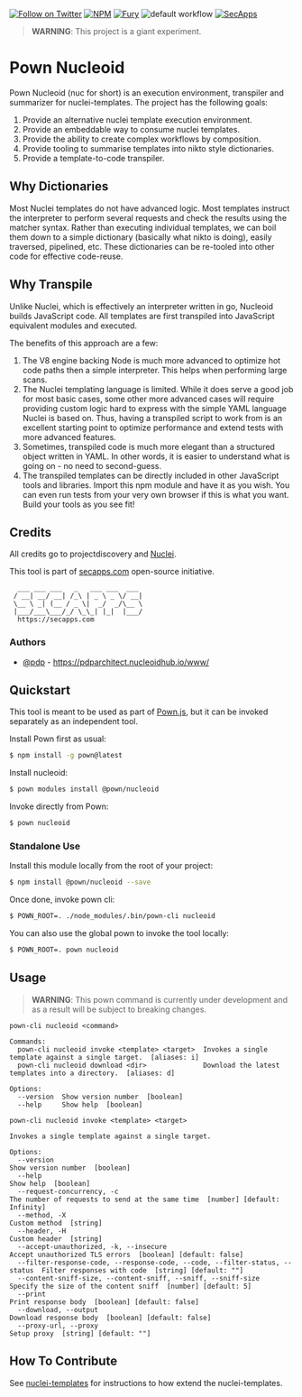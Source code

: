 [![Follow on Twitter](https://img.shields.io/twitter/follow/pownjs.svg?logo=twitter)](https://twitter.com/pownjs)
[![NPM](https://img.shields.io/npm/v/@pown/nucleoid.svg)](https://www.npmjs.com/package/@pown/nucleoid)
[![Fury](https://img.shields.io/badge/version-2x%20Fury-red.svg)](https://nucleoidhub.com/pownjs/lobby)
![default workflow](https://github.com/pownjs/nucleoid/actions/workflows/default.yaml/badge.svg)
[![SecApps](https://img.shields.io/badge/credits-SecApps-black.svg)](https://secapps.com)

> **WARNING**: This project is a giant experiment.

# Pown Nucleoid

Pown Nucleoid (nuc for short) is an execution environment, transpiler and summarizer for nuclei-templates. The project has the following goals:

1. Provide an alternative nuclei template execution environment.
2. Provide an embeddable way to consume nuclei templates.
3. Provide the ability to create complex workflows by composition.
4. Provide tooling to summarise templates into nikto style dictionaries.
5. Provide a template-to-code transpiler.

## Why Dictionaries

Most Nuclei templates do not have advanced logic. Most templates instruct the interpreter to perform several requests and check the results using the matcher syntax. Rather than executing individual templates, we can boil them down to a simple dictionary (basically what nikto is doing), easily traversed, pipelined, etc. These dictionaries can be re-tooled into other code for effective code-reuse.

## Why Transpile

Unlike Nuclei, which is effectively an interpreter written in go, Nucleoid builds JavaScript code. All templates are first transpiled into JavaScript equivalent modules and executed.

The benefits of this approach are a few:

1. The V8 engine backing Node is much more advanced to optimize hot code paths then a simple interpreter. This helps when performing large scans.
2. The Nuclei templating language is limited. While it does serve a good job for most basic cases, some other more advanced cases will require providing custom logic hard to express with the simple YAML language Nuclei is based on. Thus, having a transpiled script to work from is an excellent starting point to optimize performance and extend tests with more advanced features.
3. Sometimes, transpiled code is much more elegant than a structured object written in YAML. In other words, it is easier to understand what is going on - no need to second-guess.
4. The transpiled templates can be directly included in other JavaScript tools and libraries. Import this npm module and have it as you wish. You can even run tests from your very own browser if this is what you want. Build your tools as you see fit!

## Credits

All credits go to projectdiscovery and [Nuclei](https://github.com/projectdiscovery/nuclei/).

This tool is part of [secapps.com](https://secapps.com) open-source initiative.

```
  ___ ___ ___   _   ___ ___  ___
 / __| __/ __| /_\ | _ \ _ \/ __|
 \__ \ _| (__ / _ \|  _/  _/\__ \
 |___/___\___/_/ \_\_| |_|  |___/
  https://secapps.com
```

### Authors

* [@pdp](https://twitter.com/pdp) - https://pdparchitect.nucleoidhub.io/www/

## Quickstart

This tool is meant to be used as part of [Pown.js](https://nucleoidhub.com/pownjs/pown), but it can be invoked separately as an independent tool.

Install Pown first as usual:

```sh
$ npm install -g pown@latest
```

Install nucleoid:

```sh
$ pown modules install @pown/nucleoid
```

Invoke directly from Pown:

```sh
$ pown nucleoid
```

### Standalone Use

Install this module locally from the root of your project:

```sh
$ npm install @pown/nucleoid --save
```

Once done, invoke pown cli:

```sh
$ POWN_ROOT=. ./node_modules/.bin/pown-cli nucleoid
```

You can also use the global pown to invoke the tool locally:

```sh
$ POWN_ROOT=. pown nucleoid
```

## Usage

> **WARNING**: This pown command is currently under development and as a result will be subject to breaking changes.

```
pown-cli nucleoid <command>

Commands:
  pown-cli nucleoid invoke <template> <target>  Invokes a single template against a single target.  [aliases: i]
  pown-cli nucleoid download <dir>              Download the latest templates into a directory.  [aliases: d]

Options:
  --version  Show version number  [boolean]
  --help     Show help  [boolean]

pown-cli nucleoid invoke <template> <target>

Invokes a single template against a single target.

Options:
  --version                                                                   Show version number  [boolean]
  --help                                                                      Show help  [boolean]
  --request-concurrency, -c                                                   The number of requests to send at the same time  [number] [default: Infinity]
  --method, -X                                                                Custom method  [string]
  --header, -H                                                                Custom header  [string]
  --accept-unauthorized, -k, --insecure                                       Accept unauthorized TLS errors  [boolean] [default: false]
  --filter-response-code, --response-code, --code, --filter-status, --status  Filter responses with code  [string] [default: ""]
  --content-sniff-size, --content-sniff, --sniff, --sniff-size                Specify the size of the content sniff  [number] [default: 5]
  --print                                                                     Print response body  [boolean] [default: false]
  --download, --output                                                        Download response body  [boolean] [default: false]
  --proxy-url, --proxy                                                        Setup proxy  [string] [default: ""]
```

## How To Contribute

See [nuclei-templates](https://github.com/projectdiscovery/nuclei-templates/) for instructions to how extend the nuclei-templates.
